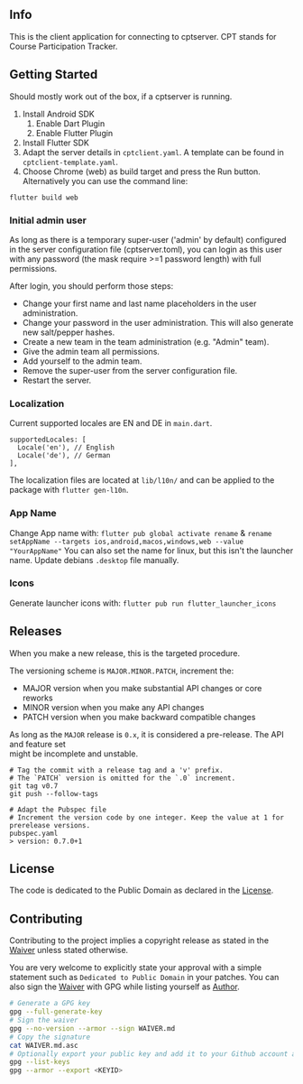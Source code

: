 ## Info

This is the client application for connecting to cptserver. CPT stands for Course Participation Tracker.

## Getting Started

Should mostly work out of the box, if a cptserver is running.

1) Install Android SDK
   1) Enable Dart Plugin
   2) Enable Flutter Plugin
2) Install Flutter SDK
3) Adapt the server details in `cptclient.yaml`. A template can be found in `cptclient-template.yaml`.
4) Choose Chrome (web) as build target and press the Run button. Alternatively you can use the command line:

```
flutter build web
```

### Initial admin user

As long as there is a temporary super-user ('admin' by default) configured in the server configuration file (cptserver.toml), you can login as this user
with any password (the mask require >=1 password length) with full permissions.

After login, you should perform those steps:
- Change your first name and last name placeholders in the user administration.
- Change your password in the user administration. This will also generate new salt/pepper hashes.
- Create a new team in the team administration (e.g. "Admin" team).
- Give the admin team all permissions.
- Add yourself to the admin team.
- Remove the super-user from the server configuration file.
- Restart the server.

### Localization

Current supported locales are EN and DE in `main.dart`.

```
supportedLocales: [
  Locale('en'), // English
  Locale('de'), // German
],
```

The localization files are located at `lib/l10n/` and can be applied to the package with `flutter gen-l10n`.

### App Name

Change App name with: `flutter pub global activate rename` & `rename setAppName --targets ios,android,macos,windows,web --value "YourAppName"`
You can also set the name for linux, but this isn't the launcher name. Update debians `.desktop` file manually.

### Icons

Generate launcher icons with: `flutter pub run flutter_launcher_icons`

## Releases

When you make a new release, this is the targeted procedure.

The versioning scheme is `MAJOR.MINOR.PATCH`, increment the:
- MAJOR version when you make substantial API changes or core reworks
- MINOR version when you make any API changes
- PATCH version when you make backward compatible changes

As long as the `MAJOR` release is `0.x`, it is considered a pre-release. The API and feature set \
might be incomplete and unstable.

```
# Tag the commit with a release tag and a 'v' prefix.
# The `PATCH` version is omitted for the `.0` increment.
git tag v0.7
git push --follow-tags

# Adapt the Pubspec file
# Increment the version code by one integer. Keep the value at 1 for prerelease versions.
pubspec.yaml
> version: 0.7.0+1
```

## License

The code is dedicated to the Public Domain as declared in the [License](LICENSE.md).

## Contributing

Contributing to the project implies a copyright release as stated in the [Waiver](WAIVER.md) unless 
stated otherwise.

You are very welcome to explicitly state your approval with a simple statement such as
`Dedicated to Public Domain` in your patches. You can also sign the [Waiver](WAIVER.md) with GPG
while listing yourself as [Author](AUTHORS.md).

```bash
# Generate a GPG key
gpg --full-generate-key
# Sign the waiver
gpg --no-version --armor --sign WAIVER.md
# Copy the signature
cat WAIVER.md.asc
# Optionally export your public key and add it to your Github account and/or a keyserver.
gpg --list-keys
gpg --armor --export <KEYID>
```
